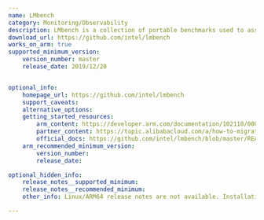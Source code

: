```yaml
---
name: LMbench
category: Monitoring/Observability
description: LMbench is a collection of portable benchmarks used to assess the performance of critical system components like CPU, memory, networking, and file systems. It offers tools to analyze system latency, bandwidth, and other performance indicators in Linux and Unix systems.
download_url: https://github.com/intel/lmbench
works_on_arm: true
supported_minimum_version:
    version_number: master
    release_date: 2019/12/20


optional_info:
    homepage_url: https://github.com/intel/lmbench
    support_caveats:
    alternative_options:
    getting_started_resources:
        arm_content: https://developer.arm.com/documentation/102110/0001/Profiling-an-example-application
        partner_content: https://topic.alibabacloud.com/a/how-to-migrate-lmbench-to-android_1_21_10082654.html
        official_docs: https://github.com/intel/lmbench/blob/master/README
    arm_recommended_minimum_version:
        version_number:
        release_date: 

optional_hidden_info:
    release_notes__supported_minimum: 
    release_notes__recommended_minimum:
    other_info: Linux/ARM64 release notes are not available. Installation and testing are done using the [master branch](https://github.com/intel/lmbench/tree/master). 

---
```

